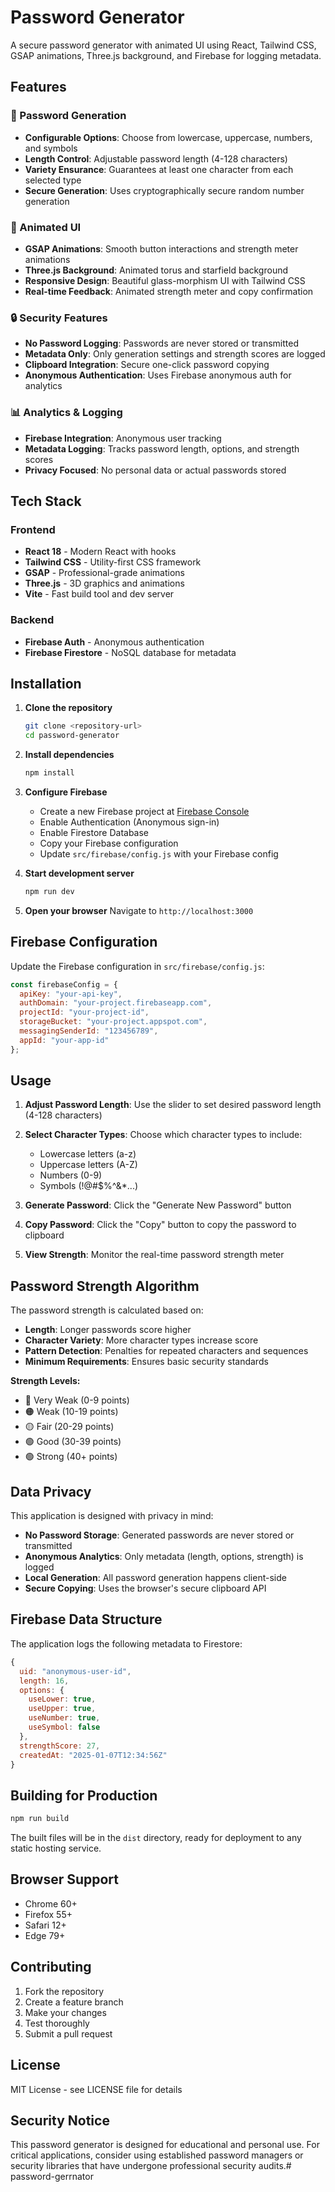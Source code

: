 # Password Generator

A secure password generator with animated UI using React, Tailwind CSS, GSAP animations, Three.js background, and Firebase for logging metadata.

## Features

### 🔐 Password Generation
- **Configurable Options**: Choose from lowercase, uppercase, numbers, and symbols
- **Length Control**: Adjustable password length (4-128 characters)
- **Variety Ensurance**: Guarantees at least one character from each selected type
- **Secure Generation**: Uses cryptographically secure random number generation

### 🎨 Animated UI
- **GSAP Animations**: Smooth button interactions and strength meter animations
- **Three.js Background**: Animated torus and starfield background
- **Responsive Design**: Beautiful glass-morphism UI with Tailwind CSS
- **Real-time Feedback**: Animated strength meter and copy confirmation

### 🔒 Security Features
- **No Password Logging**: Passwords are never stored or transmitted
- **Metadata Only**: Only generation settings and strength scores are logged
- **Clipboard Integration**: Secure one-click password copying
- **Anonymous Authentication**: Uses Firebase anonymous auth for analytics

### 📊 Analytics & Logging
- **Firebase Integration**: Anonymous user tracking
- **Metadata Logging**: Tracks password length, options, and strength scores
- **Privacy Focused**: No personal data or actual passwords stored

## Tech Stack

### Frontend
- **React 18** - Modern React with hooks
- **Tailwind CSS** - Utility-first CSS framework
- **GSAP** - Professional-grade animations
- **Three.js** - 3D graphics and animations
- **Vite** - Fast build tool and dev server

### Backend
- **Firebase Auth** - Anonymous authentication
- **Firebase Firestore** - NoSQL database for metadata

## Installation

1. **Clone the repository**
   ```bash
   git clone <repository-url>
   cd password-generator
   ```

2. **Install dependencies**
   ```bash
   npm install
   ```

3. **Configure Firebase**
   - Create a new Firebase project at [Firebase Console](https://console.firebase.google.com/)
   - Enable Authentication (Anonymous sign-in)
   - Enable Firestore Database
   - Copy your Firebase configuration
   - Update `src/firebase/config.js` with your Firebase config

4. **Start development server**
   ```bash
   npm run dev
   ```

5. **Open your browser**
   Navigate to `http://localhost:3000`

## Firebase Configuration

Update the Firebase configuration in `src/firebase/config.js`:

```javascript
const firebaseConfig = {
  apiKey: "your-api-key",
  authDomain: "your-project.firebaseapp.com",
  projectId: "your-project-id",
  storageBucket: "your-project.appspot.com",
  messagingSenderId: "123456789",
  appId: "your-app-id"
};
```

## Usage

1. **Adjust Password Length**: Use the slider to set desired password length (4-128 characters)

2. **Select Character Types**: Choose which character types to include:
   - Lowercase letters (a-z)
   - Uppercase letters (A-Z)
   - Numbers (0-9)
   - Symbols (!@#$%^&*...)

3. **Generate Password**: Click the "Generate New Password" button

4. **Copy Password**: Click the "Copy" button to copy the password to clipboard

5. **View Strength**: Monitor the real-time password strength meter

## Password Strength Algorithm

The password strength is calculated based on:

- **Length**: Longer passwords score higher
- **Character Variety**: More character types increase score
- **Pattern Detection**: Penalties for repeated characters and sequences
- **Minimum Requirements**: Ensures basic security standards

**Strength Levels:**
- 🔴 Very Weak (0-9 points)
- 🟠 Weak (10-19 points)
- 🟡 Fair (20-29 points)
- 🟢 Good (30-39 points)
- 🟢 Strong (40+ points)

## Data Privacy

This application is designed with privacy in mind:

- **No Password Storage**: Generated passwords are never stored or transmitted
- **Anonymous Analytics**: Only metadata (length, options, strength) is logged
- **Local Generation**: All password generation happens client-side
- **Secure Copying**: Uses the browser's secure clipboard API

## Firebase Data Structure

The application logs the following metadata to Firestore:

```javascript
{
  uid: "anonymous-user-id",
  length: 16,
  options: {
    useLower: true,
    useUpper: true,
    useNumber: true,
    useSymbol: false
  },
  strengthScore: 27,
  createdAt: "2025-01-07T12:34:56Z"
}
```

## Building for Production

```bash
npm run build
```

The built files will be in the `dist` directory, ready for deployment to any static hosting service.

## Browser Support

- Chrome 60+
- Firefox 55+
- Safari 12+
- Edge 79+

## Contributing

1. Fork the repository
2. Create a feature branch
3. Make your changes
4. Test thoroughly
5. Submit a pull request

## License

MIT License - see LICENSE file for details

## Security Notice

This password generator is designed for educational and personal use. For critical applications, consider using established password managers or security libraries that have undergone professional security audits.#   p a s s w o r d - g e r r n a t o r  
 